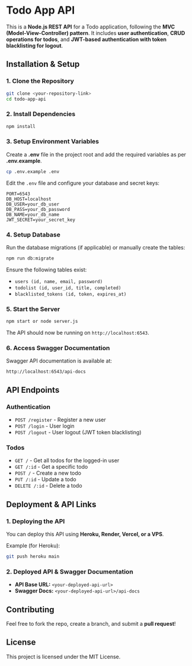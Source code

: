 # Todo App API

This is a **Node.js REST API** for a Todo application, following the **MVC (Model-View-Controller) pattern**. It includes **user authentication**, **CRUD operations for todos**, and **JWT-based authentication with token blacklisting for logout**.

## **Installation & Setup**

### **1. Clone the Repository**
```sh
git clone <your-repository-link>
cd todo-app-api
```

### **2. Install Dependencies**
```sh
npm install
```

### **3. Setup Environment Variables**
Create a **.env** file in the project root and add the required variables as per **.env.example**.

```sh
cp .env.example .env
```
Edit the `.env` file and configure your database and secret keys:
```env
PORT=6543
DB_HOST=localhost
DB_USER=your_db_user
DB_PASS=your_db_password
DB_NAME=your_db_name
JWT_SECRET=your_secret_key
```

### **4. Setup Database**
Run the database migrations (if applicable) or manually create the tables:
```sh
npm run db:migrate
```
Ensure the following tables exist:
- `users (id, name, email, password)`
- `todolist (id, user_id, title, completed)`
- `blacklisted_tokens (id, token, expires_at)`

### **5. Start the Server**
```sh
npm start or node server.js
```
The API should now be running on `http://localhost:6543`.

### **6. Access Swagger Documentation**
Swagger API documentation is available at:
```
http://localhost:6543/api-docs
```

## **API Endpoints**

### **Authentication**
- `POST /register` - Register a new user
- `POST /login` - User login
- `POST /logout` - User logout (JWT token blacklisting)

### **Todos**
- `GET /` - Get all todos for the logged-in user
- `GET /:id` - Get a specific todo
- `POST /` - Create a new todo
- `PUT /:id` - Update a todo
- `DELETE /:id` - Delete a todo

## **Deployment & API Links**

### **1. Deploying the API**
You can deploy this API using **Heroku, Render, Vercel, or a VPS**.

Example (for Heroku):
```sh
git push heroku main
```

### **2. Deployed API & Swagger Documentation**
- **API Base URL:** `<your-deployed-api-url>`
- **Swagger Docs:** `<your-deployed-api-url>/api-docs`

## **Contributing**
Feel free to fork the repo, create a branch, and submit a **pull request**!

## **License**
This project is licensed under the MIT License.


